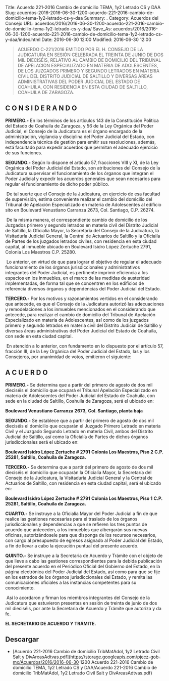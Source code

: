 Title: Acuerdo 221-2016 Cambio de domicilio TEMA, 1y2 Letrado CS y DAA
Slug: acuerdos-2016-2016-06-30-1200-acuerdo-221-2016-cambio-de-domicilio-tema-1y2-letrado-cs-y-daa
Summary: .
Category: Acuerdos del Consejo
URL: acuerdos/2016/2016-06-30-1200-acuerdo-221-2016-cambio-de-domicilio-tema-1y2-letrado-cs-y-daa/
Save_As: acuerdos/2016/2016-06-30-1200-acuerdo-221-2016-cambio-de-domicilio-tema-1y2-letrado-cs-y-daa/index.html
Date: 2016-06-30 12:00
Modified: 2016-06-30 12:00


> ACUERDO C-221/2016 EMITIDO POR EL H. CONSEJO DE LA JUDICATURA EN SESIÓN CELEBRADA EL TREINTA DE JUNIO DE DOS MIL DIECISÉIS, RELATIVO AL CAMBIO DE DOMICILIO DEL TRIBUNAL DE APELACIÓN ESPECIALIZADO EN MATERIA DE ADOLESCENTES, DE LOS JUZGADOS PRIMERO Y SEGUNDO LETRADOS EN MATERIA CIVIL DEL DISTRITO JUDICIAL DE SALTILLO Y DIVERSAS ÁREAS ADMINISTRATIVAS DEL PODER JUDICIAL DEL ESTADO DE COAHUILA, CON RESIDENCIA EN ESTA CIUDAD DE SALTILLO, COAHUILA DE ZARAGOZA.

## C O N S I D E R A N D O

**PRIMERO.-** En los términos de los artículos 143 de la Constitución Política del Estado de Coahuila de Zaragoza, y 56 de la Ley Orgánica del Poder Judicial, el Consejo de la Judicatura es el órgano encargado de la administración, vigilancia y disciplina del Poder Judicial del Estado, con independencia técnica de gestión para emitir sus resoluciones, además, está facultado para expedir acuerdos que permitan el adecuado ejercicio de sus funciones.

**SEGUNDO.-** Según lo dispone el artículo 57, fracciones VIII y XI, de la Ley Orgánica del Poder Judicial del Estado, son atribuciones del Consejo de la Judicatura supervisar el funcionamiento de los órganos que integran el Poder Judicial y expedir los acuerdos generales que sean necesarios para regular el funcionamiento de dicho poder público.

​	De tal suerte que el Consejo de la Judicatura, en ejercicio de esa facultad de supervisión, estima conveniente realizar el cambio del domicilio del Tribunal de Apelación Especializado en materia de Adolescentes al edificio sito en Boulevard Venustiano Carranza 2673, Col. Santiago, C.P. 26274.

​	De la misma manera, el correspondiente cambio de domicilio de los Juzgados primero y segundo letrados en materia civil del Distrito Judicial de Saltillo, la Oficialía Mayor, la Secretaría del Consejo de la Judicatura, la Visitaduría Judicial General, la Central de Actuarios de Saltillo y la Oficialía de Partes de los juzgados letrados civiles, con residencia en esta ciudad capital, al inmueble ubicado en Boulevard Isidro López Zertuche 2791, Colonia Los Maestros C.P. 25280.

​	Lo anterior, en virtud de que para lograr el objetivo de regular el adecuado funcionamiento de los órganos jurisdiccionales y administrativos integrantes del Poder Judicial, es pertinente imprimir eficiencia a los espacios en los inmuebles, en el marco de las medidas de austeridad implementadas, de
forma tal que se concentren en los edificios de referencia diversos órganos y dependencias del Poder Judicial del Estado.

**TERCERO.-** Por los motivos y razonamientos vertidos en el considerando que antecede, es que el Consejo de la Judicatura autorizó las adecuaciones y remodelaciones a los inmuebles mencionados en el considerando que antecede, para realizar el cambio de domicilio del Tribunal de Apelación Especializado en materia de Adolescentes, así como de los juzgados primero y segundo letrados en materia civil del Distrito Judicial de Saltillo y diversas áreas administrativas del Poder Judicial del Estado de Coahuila, con sede en esta ciudad capital.

​	En atención a lo anterior, con fundamento en lo dispuesto por el artículo 57, fracción III, de la Ley Orgánica del Poder Judicial del Estado, las y los Consejeros, por unanimidad de votos, emitieron el siguiente:

## A C U E R D O

**PRIMERO.-** Se determina que a partir del primero de agosto de dos mil dieciséis el domicilio que ocupará el Tribunal Apelación Especializado en materia de Adolescentes del Poder Judicial del Estado de Coahuila, con sede en la ciudad de Saltillo, Coahuila de Zaragoza, será el ubicado en:

**Boulevard Venustiano Carranza 2673,**
**Col. Santiago, planta baja**

**SEGUNDO.-** Se establece que a partir del primero de agosto de dos mil dieciséis el domicilio que ocuparán el Juzgado Primero Letrado en materia Civil y el Juzgado Segundo Letrado en materia Civil, ambos del Distrito Judicial de Saltillo, así como la Oficialía de Partes de dichos órganos jurisdiccionales será el ubicado en:

**Boulevard Isidro López Zertuche # 2791**
**Colonia Los Maestros, Piso 2**
**C.P. 25281, Saltillo, Coahuila de Zaragoza.**

**TERCERO.-** Se determina que a partir del primero de agosto de dos mil dieciséis el domicilio que ocuparán la Oficialía Mayor, la Secretaría del
Consejo de la Judicatura, la Visitaduría Judicial General y la Central de Actuarios de Saltillo, con residencia en esta ciudad capital, será el ubicado en:

**Boulevard Isidro López Zertuche # 2791**
**Colonia Los Maestros, Piso 1**
**C.P. 25281, Saltillo, Coahuila de Zaragoza.**

**CUARTO.-** Se instruye a la Oficialía Mayor del Poder Judicial a fin de que realice las gestiones necesarias para el traslado de los órganos jurisdiccionales y dependencias a que se refieren los tres puntos de acuerdo que anteceden, a los inmuebles que albergarán sus nuevas oficinas, autorizándosele para que disponga de los recursos necesarios, con cargo al presupuesto de egresos asignado al Poder Judicial del Estado, a fin de llevar a cabo la ejecución puntual del presente acuerdo.

**QUINTO.-** Se instruye a la Secretaria de Acuerdo y Trámite con el objeto de que lleve a cabo las gestiones correspondientes para la debida publicación del presente acuerdo en el Periódico Oficial del Gobierno del Estado, en la página electrónica del Poder Judicial del Estado, así como para que se fije en los estrados de los órganos jurisdiccionales del Estado, y remita las comunicaciones oficiales a las instancias competentes para su conocimiento.

​	Así lo acordaron y firman los miembros integrantes del Consejo de la Judicatura que estuvieron presentes en sesión de treinta de junio de dos mil dieciséis, por ante la Secretaria de Acuerdo y Trámite que autoriza y da fe.

**EL SECRETARIO DE ACUERDO Y TRÁMITE.**


## Descargar


* [Acuerdo 221-2016 Cambio de domicilio TribMatAdol, 1y2 Letrado Civil Salt y DivAreasAdtvas.pdf](https://storage.googleapis.com/pjecz-gob-mx/Acuerdos/2016/2016-06-30 1200 Acuerdo 221-2016 Cambio de domicilio TEMA, 1y2 Letrado CS y DAA/Acuerdo 221-2016 Cambio de domicilio TribMatAdol, 1y2 Letrado Civil Salt y DivAreasAdtvas.pdf)



